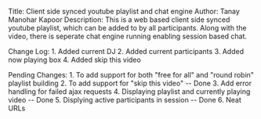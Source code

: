 Title: 			Client side synced youtube playlist and chat engine
Author: 		Tanay Manohar Kapoor
Description:	This is a web based client side synced youtube playlist, which can be added to by all participants. Along with the 
				video, there is seperate chat engine running enabling session based chat.
				
Change Log:
	1. Added current DJ
	2. Added current participants
	3. Added now playing box
	4. Added skip this video 
				
Pending Changes:
	1. To add support for both "free for all" and "round robin" playlist building
	2. To add support for "skip this video" -- Done
	3. Add error handling for failed ajax requests
	4. Displaying playlist and currently playing video  -- Done
	5. Displying active participants in session -- Done
	6. Neat URLs